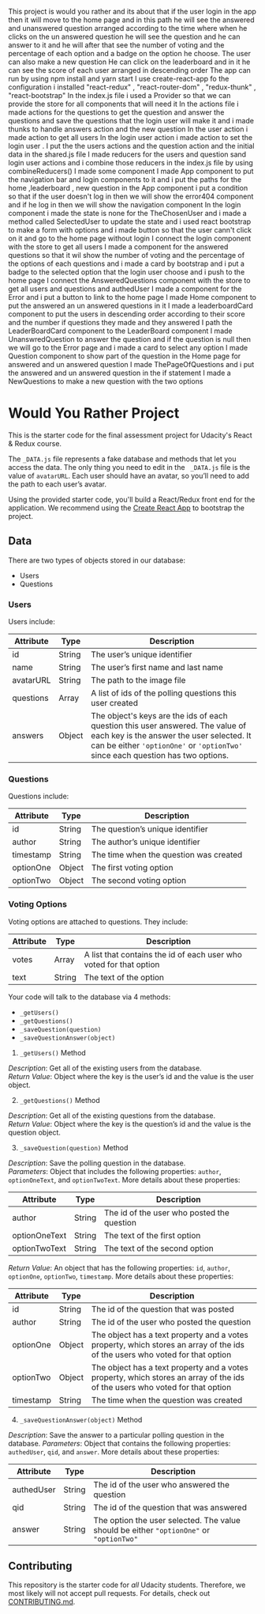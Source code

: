  


 
 
 This project is would you rather and its about that if the user login in the app then it will move to the home page and in this path he will see the answered and unanswered question arranged according to the time where when he clicks on the un answered question he will see the question and he can answer to it and he will after that see the number of voting and the percentage of each option and a badge on the option he choose.
The user can also make a new question 
 He can click on  the leaderboard and in it he can see the score of each user arranged in descending order
 The app can run by using npm install and yarn start
 I use create-react-app fo the configuration
i installed  "react-redux" , "react-router-dom" , "redux-thunk" , "react-bootstrap"
 In the index.js file i used a Provider so that we can provide the store for all components that will need it
 In the actions file i made actions for the questions to get the question and answer the questions and save the questions that the login user will make it and i made thunks to handle answers action and the new question 
In the user action i made action to get all users 
In the login user action i made action to set the login user .
I put the the users actions and the question action and the initial data in the shared.js file 
I made reducers for the users and question sand login user actions and i combine those reducers in the index.js file by using combineReducers()
I made some component
I made App component to put the navigation bar and login components to it and i put the paths for the home ,leaderboard , new question
in the App component i put a condition so that if the user doesn't log in then we will show the error404 component and if he log in then we will show the navigation component
In the login component i made the state is none for the TheChosenUser and i made a method called SelectedUser  to update the state
and i used react bootstrap to make a form with options
 and i made button so that the user cann't click on it and  go to the home page without login
I connect the login component with the store to get all users
I made a component for the answered questions so that it wil show the number of voting and the percentage of the options of each questions and i made a card by bootstrap and i put a badge to the selected option that the login user choose
and i push to the home page
I connect the AnsweredQuestions component with the store to get all users and questions and authedUser
I made a component for the Error and i put a button to link to the home page
I made Home component to put the answered an un answered questions in it
I made a leaderboardCard  component to put the users in descending order according to their score and the number if questions they made and they answered
I path the LeaderBoardCard component to the LeaderBoard component
I made UnanswredQuestion to answer the question and if the question is null then we will go to the Error page and i made a card to select any option
I made Question component to show part of the question in the Home page for answered and un answered question
I made ThePageOfQuestions and i put the answered and un answered question in the if statement
I made a NewQuestions to make a new question with the two options






# Would You Rather Project

This is the starter code for the final assessment project for Udacity's React & Redux course.

The `_DATA.js` file represents a fake database and methods that let you access the data. The only thing you need to edit in the ` _DATA.js` file is the value of `avatarURL`. Each user should have an avatar, so you’ll need to add the path to each user’s avatar.

Using the provided starter code, you'll build a React/Redux front end for the application. We recommend using the [Create React App](https://github.com/facebook/create-react-app) to bootstrap the project.

## Data

There are two types of objects stored in our database:

* Users
* Questions

### Users

Users include:

| Attribute    | Type             | Description           |
|-----------------|------------------|-------------------         |
| id                 | String           | The user’s unique identifier |
| name          | String           | The user’s first name  and last name     |
| avatarURL  | String           | The path to the image file |
| questions | Array | A list of ids of the polling questions this user created|
| answers      | Object         |  The object's keys are the ids of each question this user answered. The value of each key is the answer the user selected. It can be either `'optionOne'` or `'optionTwo'` since each question has two options.

### Questions

Questions include:

| Attribute | Type | Description |
|-----------------|------------------|-------------------|
| id                  | String | The question’s unique identifier |
| author        | String | The author’s unique identifier |
| timestamp | String | The time when the question was created|
| optionOne | Object | The first voting option|
| optionTwo | Object | The second voting option|

### Voting Options

Voting options are attached to questions. They include:

| Attribute | Type | Description |
|-----------------|------------------|-------------------|
| votes             | Array | A list that contains the id of each user who voted for that option|
| text                | String | The text of the option |

Your code will talk to the database via 4 methods:

* `_getUsers()`
* `_getQuestions()`
* `_saveQuestion(question)`
* `_saveQuestionAnswer(object)`

1) `_getUsers()` Method

*Description*: Get all of the existing users from the database.  
*Return Value*: Object where the key is the user’s id and the value is the user object.

2) `_getQuestions()` Method

*Description*: Get all of the existing questions from the database.  
*Return Value*: Object where the key is the question’s id and the value is the question object.

3) `_saveQuestion(question)` Method

*Description*: Save the polling question in the database.  
*Parameters*:  Object that includes the following properties: `author`, `optionOneText`, and `optionTwoText`. More details about these properties:

| Attribute | Type | Description |
|-----------------|------------------|-------------------|
| author | String | The id of the user who posted the question|
| optionOneText| String | The text of the first option |
| optionTwoText | String | The text of the second option |

*Return Value*:  An object that has the following properties: `id`, `author`, `optionOne`, `optionTwo`, `timestamp`. More details about these properties:

| Attribute | Type | Description |
|-----------------|------------------|-------------------|
| id | String | The id of the question that was posted|
| author | String | The id of the user who posted the question|
| optionOne | Object | The object has a text property and a votes property, which stores an array of the ids of the users who voted for that option|
| optionTwo | Object | The object has a text property and a votes property, which stores an array of the ids of the users who voted for that option|
|timestamp|String | The time when the question was created|

4) `_saveQuestionAnswer(object)` Method

*Description*: Save the answer to a particular polling question in the database.
*Parameters*: Object that contains the following properties: `authedUser`, `qid`, and `answer`. More details about these properties:

| Attribute | Type | Description |
|-----------------|------------------|-------------------|
| authedUser | String | The id of the user who answered the question|
| qid | String | The id of the question that was answered|
| answer | String | The option the user selected. The value should be either `"optionOne"` or `"optionTwo"`|

## Contributing

This repository is the starter code for *all* Udacity students. Therefore, we most likely will not accept pull requests. For details, check out [CONTRIBUTING.md](https://github.com/udacity/reactnd-project-would-you-rather-starter/blob/master/CONTRIBUTING.md).

